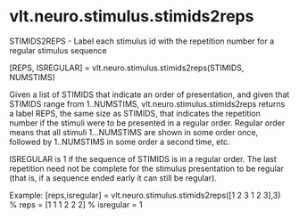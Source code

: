 # vlt.neuro.stimulus.stimids2reps

  STIMIDS2REPS - Label each stimulus id with the repetition number for a regular stimulus sequence
 
   [REPS, ISREGULAR] = vlt.neuro.stimulus.stimids2reps(STIMIDS, NUMSTIMS)
 
   Given a list of STIMIDS that indicate an order of presentation,
   and given that STIMIDS range from 1..NUMSTIMS, vlt.neuro.stimulus.stimids2reps returns a label
   REPS, the same size as STIMIDS, that indicates the repetition
   number if the stimuli were to be presented in a regular order. 
   Regular order means that all stimuli 1...NUMSTIMS are shown in some order once,
   followed by 1..NUMSTIMS in some order a second time, etc.
 
   ISREGULAR is 1 if the sequence of STIMIDS is in a regular order. The last
   repetition need not be complete for the stimulus presentation to be regular
   (that is, if a sequence ended early it can still be regular).
 
  Example:
     [reps,isregular] = vlt.neuro.stimulus.stimids2reps([1 2 3 1 2 3],3)
        % reps = [1 1 1 2 2 2]
        % isregular = 1
